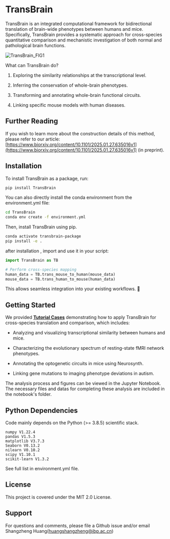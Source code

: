 # TransBrain

TransBrain is an integrated computational framework for bidirectional translation of brain-wide phenotypes between humans and mice. Specifically, TransBrain provides a systematic approach for cross-species quantitative comparison and mechanistic investigation of both normal and pathological brain functions.

![TransBrain_FIG1](https://github.com/user-attachments/assets/b0bf9d8e-fd0e-4747-a8b1-47e7089f5d9c)

What can TransBrain do?

1. Exploring the similarity relationships at the transcriptional level.

2. Inferring the conservation of whole-brain phenotypes.

3. Transforming and annotating whole-brain functional circuits.

4. Linking specific mouse models with human diseases.

## Further Reading

If you wish to learn more about the construction details of this method, please refer to our article: [https://www.biorxiv.org/content/10.1101/2025.01.27.635016v1](https://www.biorxiv.org/content/10.1101/2025.01.27.635016v1) (in preprint).

## Installation

To install TransBrain as a package, run:

```sh
pip install TransBrain
```

You can also directly install the conda environment from the environment.yml file:

```sh
cd TransBrain
conda env create -f environment.yml
```
Then, install TransBrain using pip.

```sh
conda activate transbrain-package
pip install -e .
```
after installation , import and use it in your script:

```python
import TransBrain as TB

# Perform cross-species mapping
human_data = TB.trans_mouse_to_human(mouse_data)
mouse_data = TB.trans_human_to_mouse(human_data)
```

This allows seamless integration into your existing workflows. 🚀

## Getting Started

We provided [**Tutorial Cases**](#tutorial-cases) demonstrating how to apply TransBrain for cross-species translation and comparison, which includes:

* Analyzing and visualizing transcriptional similarity between humans and mice.

* Characterizing the evolutionary spectrum of resting-state fMRI network phenotypes.

* Annotating the optogenetic circuits in mice using Neurosynth.

* Linking gene mutations to imaging phenotype deviations in autism.

The analysis process and figures can be viewed in the Jupyter Notebook. The necessary files and datas for completing these analysis are included in the notebook's folder.

## Python Dependencies

Code mainly depends on the Python (>= 3.8.5) scientific stack.

```
numpy V1.22.4
pandas V1.5.3
matplotlib V3.7.3
Seaborn V0.13.2
nilearn V0.10.2
scipy V1.10.1
scikit-learn V1.3.2
```
See full list in environment.yml file. 

## License
This project is covered under the MIT 2.0 License.

## Support
For questions and comments, please file a Github issue and/or email Shangzheng Huang(huangshangzheng@ibp.ac.cn)


